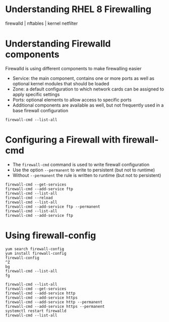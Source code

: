 # Understanding RHEL 8 Firewalling

firewalld
  |
nftables
  |
kernel
netfilter

# Understanding Firewalld components
Firewalld is using different components to make firewalling easier
- Service: the main component, contains one or more ports as well as optional kernel modules that should be loaded
- Zone: a default configuration to which network cards can be assigned to apply specific settings
- Ports: optional elements to allow access to specific ports
- Additional components are available as well, but not frequently used in a base firewall configuration

```
firewall-cmd --list-all
```

# Configuring a Firewall with firewall-cmd
- The `firewall-cmd` command is used to write firewall configuration
- Use the option `--permanent` to write to persistent (but not to runtime)
- Without `--permanent` the rule is written to runtime (but not to persistent)

```
firewall-cmd --get-services
firewall-cmd --add-service ftp
firewall-cmd --list-all
firewall-cmd --reload
firewall-cmd --list-all
firewall-cmd --add-service ftp --permanent
firewall-cmd --list-all
firewall-cmd --add-service ftp
```

# Using firewall-config

```
yum search firewall-config
yum install firewall-config
firewall-config
^Z
bg
firewall-cmd --list-all
fg

firewall-cmd --list-all
firewall-cmd --get-services
firewall-cmd --add-service http
firewall-cmd --add-service https
firewall-cmd --add-service http --permanent
firewall-cmd --add-service https --permanent
systemctl restart firewalld
firewall-cmd --list-all
```
